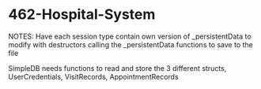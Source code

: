 # 462-Hospital-System

NOTES:
  Have each session type contain own version of _persistentData to modify with destructors calling the _persistentData functions 
  to save to the file
  
  SimpleDB needs functions to read and store the 3 different structs, UserCredentials, VisitRecords, AppointmentRecords
  
